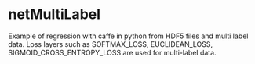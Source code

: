 # netMultiLabel

Example of regression with caffe in python from HDF5 files and multi label data.
Loss layers such as SOFTMAX_LOSS, EUCLIDEAN_LOSS, SIGMOID_CROSS_ENTROPY_LOSS are used for multi-label data.



